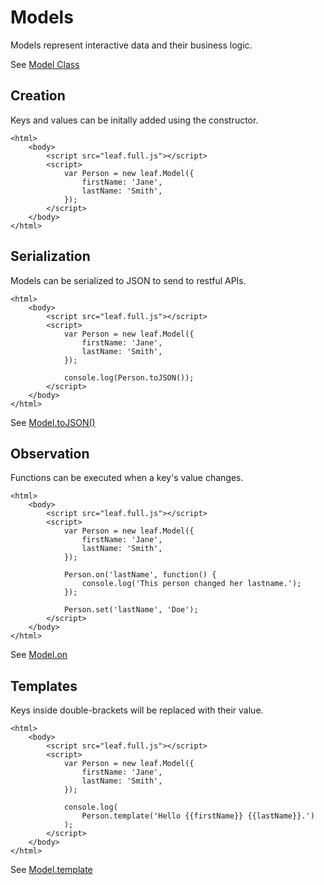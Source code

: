 # Models

Models represent interactive data and their business logic. 

See [Model Class](https://github.com/leaf-web/leaf.js/blob/master/docs/api.md#leaf.Model)

## Creation

Keys and values can be initally added using the constructor.

	<html>
		<body>
			<script src="leaf.full.js"></script>
			<script>
				var Person = new leaf.Model({
					firstName: 'Jane',
					lastName: 'Smith',
				});
			</script>
		</body>
	</html>

## Serialization

Models can be serialized to JSON to send to restful APIs.

	<html>
		<body>
			<script src="leaf.full.js"></script>
			<script>
				var Person = new leaf.Model({
					firstName: 'Jane',
					lastName: 'Smith',
				});

				console.log(Person.toJSON());
			</script>
		</body>
	</html>

See [Model.toJSON()](https://github.com/leaf-web/leaf.js/blob/master/docs/api.md#leaf.Model.toJSON)

## Observation

Functions can be executed when a key's value changes.

	<html>
		<body>
			<script src="leaf.full.js"></script>
			<script>
				var Person = new leaf.Model({
					firstName: 'Jane',
					lastName: 'Smith',
				});

				Person.on('lastName', function() {
					console.log('This person changed her lastname.');
				});

				Person.set('lastName', 'Doe');
			</script>
		</body>
	</html>

See [Model.on](https://github.com/leaf-web/leaf.js/blob/master/docs/api.md#leaf.Model.on)

## Templates

Keys inside double-brackets will be replaced with their value. 

	<html>
		<body>
			<script src="leaf.full.js"></script>
			<script>
				var Person = new leaf.Model({
					firstName: 'Jane',
					lastName: 'Smith',
				});

				console.log(
					Person.template('Hello {{firstName}} {{lastName}}.')
				);
			</script>
		</body>
	</html>

See [Model.template](https://github.com/leaf-web/leaf.js/blob/master/docs/api.md#leaf.Model.template)

